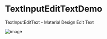 # TextInputEditTextDemo
TextInputEditText - Material Design Edit Text


![image](https://user-images.githubusercontent.com/34040590/194100198-5ae49272-1ee5-48c5-bcb7-32e7ddede31e.png)
